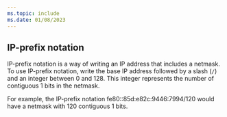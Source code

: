 ```yaml
---
ms.topic: include
ms.date: 01/08/2023
---
```


## IP-prefix notation

IP-prefix notation is a way of writing an IP address that includes a netmask. To use IP-prefix notation, write the base IP address followed by a slash (`/`) and an integer between 0 and 128. This integer represents the number of contiguous 1 bits in the netmask.

For example, the IP-prefix notation fe80::85d:e82c:9446:7994/120 would have a netmask with 120 contiguous 1 bits.

